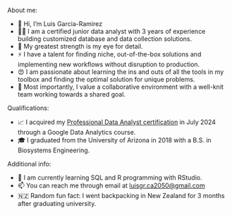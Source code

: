 About me:
- 👋 Hi, I’m Luis Garcia-Ramirez
- 🧑‍💻 I am a certified junior data analyst with 3 years of experience building customized database and data collection solutions.
- 💪 My greatest strength is my eye for detail.
- ⚡️ I have a talent for finding niche, out-of-the-box solutions and implementing new workflows without disruption to production.
- 😍 I am passionate about learning the ins and outs of all the tools in my toolbox and finding the optimal solution for unique problems.
- 🤝 Most importantly, I value a collaborative environment with a well-knit team working towards a shared goal.

Qualifications:
- 📈 I acquired my [Professional Data Analyst certification](https://coursera.org/share/729fd40f175d692be2cf6e9da5590544) in July 2024 through a Google Data Analytics course.
- 🎓 I graduated from the University of Arizona in 2018 with a B.S. in Biosystems Engineering.

Additional info:
- 🌱 I am currently learning SQL and R programming with RStudio.
- 📫 You can reach me through email at luisgr.ca2050@gmail.com
- 🇳🇿 Random fun fact: I went backpacking in New Zealand for 3 months after graduating university.

<!---
LuisGR-2050/LuisGR-2050 is a ✨ special ✨ repository because its `README.md` (this file) appears on your GitHub profile.
You can click the Preview link to take a look at your changes.
--->
